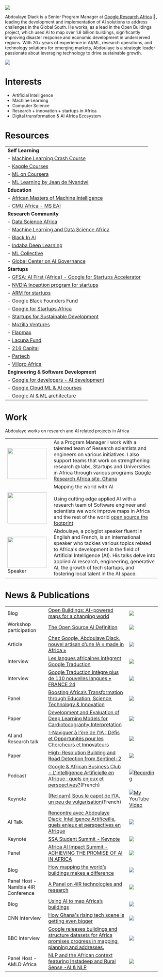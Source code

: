 <img src="assets/Abdou-speaking-pompidou.webp"/>

Abdoulaye Diack is a Senior Program Manager at [Google Research Africa](https://research.google/teams/africa-team/) 🤖, leading the development and implementation of AI solutions to address challenges in the Global South. He works, as a lead in the Open Buildings project, which used AI to map over 1.8 billion buildings, significantly improving disaster response and economic development in underserved regions. With 20+ years of experience in AI/ML, research operations, and technology solutions for emerging markets, Abdoulaye is a strategic leader passionate about leveraging technology to drive sustainable growth.

<img src="assets/heat-map.width-1250.png"/>

# Interests

 - Artificial Intelligence
 - Machine Learning
 - Computer Science
 - Research + innovation + startups in Africa
 - Digital transformation & AI Africa Ecosystem


# Resources 

|  |  |
|--|--|
| **Self Learning** |
| - [Machine Learning Crash Course](https://developers.google.com/machine-learning/crash-course) |
| - [Kaggle Courses](https://www.kaggle.com/learn) |
| - [ML on Coursera](https://www.coursera.org/learn/machine-learning) |
| - [ML Learning by Jean de Nyandwi](https://github.com/Nyandwi/machine_learning_complete/) |
| **Education** |
| - [African Masters of Machine Intelligence](https://aimsammi.org/) |
| - [CMU Africa - MS EAI ](https://www.africa.engineering.cmu.edu/academics/programs/mseai.html) |
| **Research Community** |
| - [Data Science Africa](http://www.datascienceafrica.org/) |
| - [Machine Learning and Data Science Africa](https://groups.google.com/g/mlds-africa?pli=1) |
| - [Black In AI](https://blackinai.github.io/#/) |
| - [Indaba Deep Learning](https://deeplearningindaba.com/) |
| - [ML Collective](https://mlcollective.org/) |
| - [Global Center on AI Governance](https://www.globalcenter.ai/) |
| **Startups** |
| - [GFSA: AI First (Africa) - Google for Startups Accelerator](https://startup.google.com/programs/accelerator/ai-first/africa/) |
| - [NVDIA Inception program for startups](https://www.nvidia.com/en-us/startups/) |
| - [ARM for startups](https://www.arm.com/markets/startups) |
| - [Google Black Founders Fund](https://startup.google.com/programs/black-founders-fund/africa/) |
| - [Google for Startups Africa](https://startup.google.com/accelerator/africa/) |
| - [Startups for Sustainable Development](https://events.withgoogle.com/startups-for-sustainable-development/) |
| - [Mozilla Ventures](https://mozilla.vc/) |
| - [Flapmax](https://flapmax.com/africa/fast-accelerator/) |
| - [Lacuna Fund](https://lacunafund.org/)| 
| - [216 Capital](https://216capital.vc/)|
| - [Partech](https://partechpartners.com/)|
| - [Villgro Africa](https://villgroafrica.org/)|
| **Engineering & Software Development** |
| - [Google for developers - AI development](https://developers.google.com/focus/ai-development) |
| - [Google Cloud ML & AI courses](https://cloud.google.com/learn/training/machinelearning-ai) |
| - [Google AI & ML architecture](https://cloud.google.com/architecture/ai-ml) |

# Work

Abdoulaye works on research and AI related projects in Africa

|  |  |
|--|--|
|<br><a href="[https://research.google/"><img src="assets/Open_Graph.width-800.format-jpeg.jpg" width="130" height="102"/></a>| As a Program Manager I work with a talented team of Research scientists and engineers on various initiatives. I also support teams that work on strengthening research @ labs, Startups and Universities in Africa through various programs [Google Research Africa site, Ghana ](https://research.google/teams/africa-team/)|
|<br><a href="https://arxiv.org/pdf/2107.12283.pdf"><img src="assets/africa-world-buildings.jpg" width="130" height="102"/></a>|Mapping the world with AI <br><br>Using cutting edge applied AI with a research team of Software engineer and scientists we work improve maps in Africa and the rest of the world [open source the footprint](https://sites.research.google/open-buildings/) |
|<br><img src="assets/ABF_panel_speak.webp" width="130" height="102"/>Speaker | Abdoulaye, a polyglot speaker fluent in English and French, is an international speaker who tackles various topics related to Africa's development in the field of Artificial Intelligence (AI). His talks delve into applied AI research, engineering, generative AI, the growth of tech startups, and fostering local talent in the AI space.|


# News & Publications

|  |  | |
|--|--|--|
|Blog |[Open Buildings: AI-powered maps for a changing world](https://blog.google/technology/research/open-buildings-ai-powered-maps-for-a-changing-world/)|<img src="/assets/Open_Buildings_1.gif"/>|
|Workshop participation|[The Open Source AI Definition](https://opensource.org/ai/open-source-ai-definition)|<img src="/assets/cropped-OSI-horizontal-large.webp"/>|
|Article |[Chez Google, Abdoulaye Diack, nouvel artisan d’une IA « made in Africa »](https://www.jeuneafrique.com/1600061/economie-entreprises/chez-google-abdoulaye-diack-nouvel-artisan-dune-ia-made-in-africa/#:~:text=Open%20Buildings%20et%20les%20langues,nous%20%C2%BB%2C%20explique%20le%20manager)|<img src="/assets/jad20240813-eco-abdoulaye-diack.webp"/>|
|Interview |[Les langues africaines intègrent Google Traduction](https://youtu.be/ncR8AIvLBT4?si=kSqrEC3_ZHH35qth)|<img src="/assets/tv5.webp"/>|
|Interview |[Google Traduction intègre plus de 110 nouvelles langues • FRANCE 24](https://youtu.be/7-_D2iXvRrs?si=z9a_NCshMJHZvtJW)|<img src="/assets/france_24.webp"/>|
|Panel |[Boosting Africa’s Transformation through Education, Science, Technology & Innovation](https://www.uneca.org/eca-events/africa-business-forum-2024)|<img src="/assets/ABF_2024_panel.webp"/>|
|Paper |[Development and Evaluation of Deep Learning Models for Cardiotocography Interpretation](https://www.medrxiv.org/content/10.1101/2024.03.05.24303805v1)|<img src="/assets/ctg_ai.jpeg"/>|
|AI and Research talk|[✨Naviguer à l'ère de l'IA : Défis et Opportunités pour les Chercheurs et Innovateurs](https://www.linkedin.com/posts/friareafrica_friare-ia-webinairefriare-activity-7185653374162210816-8JRh?utm_source=share&utm_medium=member_desktop)|<img src="/assets/webinaire_friare.jpeg"/>|
|Paper |[High-Resolution Building and Road Detection from Sentinel-2](https://arxiv.org/pdf/2310.11622.pdf)|<img src="/assets/teacher_student.jpeg"/>|
|Podcast |[Google & African Business Club - L'intelligence Artificielle en Afrique : quels enjeux et perspectives?](https://podcasters.spotify.com/pod/show/africanbusinesstalks/episodes/Google--African-Business-Club---Lintelligence-Artificielle-en-Afrique--quels-enjeux-et-perspectives---avec-Abdoulaye-Diack--Resarch-Program-Manager--Google-AI-e2dm7qr/a-aapf9h3)(French)|[![Recording](/assets/podcast.jpeg)]([https://youtu.be/Ny10bfdqSW0?si=ar_Kt8LgqHGzcUbK&t=1902](https://podcasters.spotify.com/pod/show/africanbusinesstalks/episodes/Google--African-Business-Club---Lintelligence-Artificielle-en-Afrique--quels-enjeux-et-perspectives---avec-Abdoulaye-Diack--Resarch-Program-Manager--Google-AI-e2dm7qr/a-aapf9h3))|
|Keynote |[[Re:learn] Sous le capot de l'IA, un peu de vulgarisation](https://youtu.be/Ny10bfdqSW0?si=ar_Kt8LgqHGzcUbK&t=1902)(French)|[![My YouTube Video](/assets/llm_predictions.png)](https://youtu.be/Ny10bfdqSW0?si=ar_Kt8LgqHGzcUbK&t=1902)|
|AI Talk | [Rencontre avec Abdoulaye Diack: Intelligence Artificeille, quels enjeux et perspectives en Afrique](https://www.linkedin.com/posts/african-business-club_ia-intelligenceartificielle-talents-activity-7138829771752239104-cBEO?utm_source=share&utm_medium=member_desktop) | <img src="/assets/abc_prez.jpeg"/> |
|Keynote | [SSA Student Summit - Keynote](https://www.youtube.com/live/guixEsMb3vo?feature=share&t=565) | <img src="/assets/ssa_dsc_summit.png"/> |
|Panel | [Africa AI Impact Summit - ACHIEVING THE PROMISE OF AI IN AFRICA](https://www.youtube.com/live/GU_e2N1klow?si=S_hymFLu76dBZYez&t=5770) | <img src="/assets/African_AI_summit.jpeg"/> |
|Blog | [How mapping the world’s buildings makes a difference](https://blog.google/around-the-globe/google-africa/how-mapping-the-worlds-buildings-makes-a-difference/) |<img src="/africa-ssea-building-density.png"/>|
Panel Host - Namibia 4IR Conference |[A Panel on 4IR technologies and research](https://4irnamibia.com/4ir-conference/)  | <img src="/4ir_photo.png" />|
|Blog | [Using AI to map Africa’s buildings](https://blog.google/around-the-globe/google-africa/using-ai-to-map-africas-buildings/) |<img src="/Open-Buildings_V2b_2096x11.max-1000x1000.jpg"/>|
CNN Interview |  [How Ghana's rising tech scene is getting even bigger](https://edition.cnn.com/videos/business/2021/10/15/marketplace-africa-ghana-tech-google-uber-meqasa-spc.cnn)  | <img src="/Abdou_cnn.jpg" />|
BBC Interview |  [Google releases buildings and structure datasets for Africa promises progress in mapping, planning and addresses.](https://www.bbc.co.uk/programmes/p09qnk4d)  | <img src="/abdou_bbc.jpg" />|
Panel Host - AMLD Africa |[NLP and the African context featuring Instadeep and Rural Sense -AI & NLP](https://www.youtube.com/watch?v=MXCbp5t_q_Q&list=PLyyHDYyFFpkBSUmX-iv7JLgeNJHvRIt4M&index=17)  | <img src="/abdou_amld.jpg" />|
 
